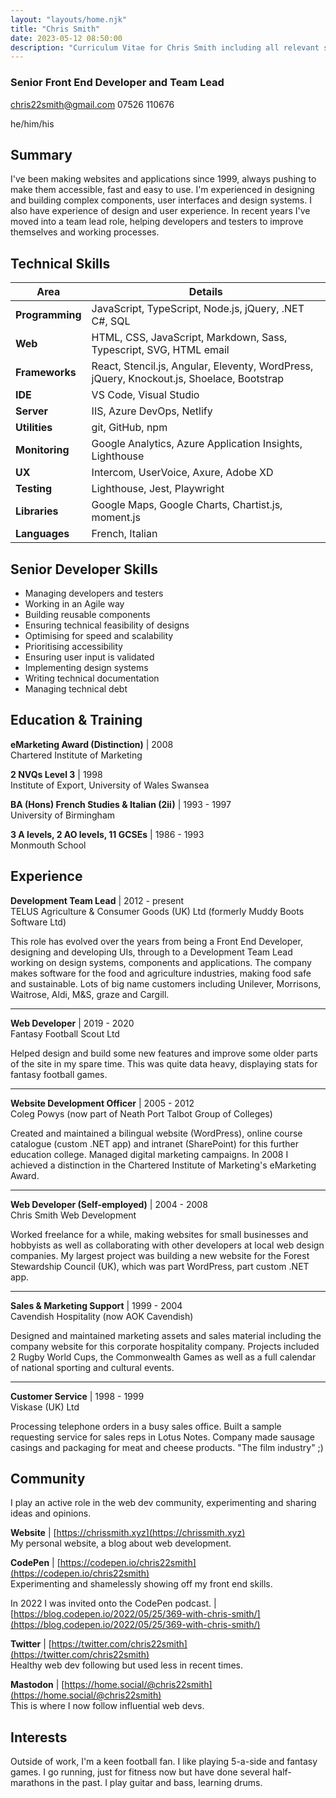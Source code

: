 ```yaml
---
layout: "layouts/home.njk"
title: "Chris Smith"
date: 2023-05-12 08:50:00
description: "Curriculum Vitae for Chris Smith including all relevant skills and experience"
---
```


### Senior Front End Developer and Team Lead

chris22smith@gmail.com
07526 110676

he/him/his

<section>

## Summary

I've been making websites and applications since 1999, always pushing to make them accessible, fast and easy to use. I'm experienced in designing and building complex components, user interfaces and design systems. I also have experience of design and user experience. In recent years I've moved into a team lead role, helping developers and testers to improve themselves and working processes.

</section>
<section>

## Technical Skills

| Area            | Details                                                                                   |
| --------------- | ----------------------------------------------------------------------------------------- |
| **Programming** | JavaScript, TypeScript, Node.js, jQuery, .NET C#, SQL                                     |
| **Web**         | HTML, CSS, JavaScript, Markdown, Sass, Typescript, SVG, HTML email                        |
| **Frameworks**  | React, Stencil.js, Angular, Eleventy, WordPress, jQuery, Knockout.js, Shoelace, Bootstrap |
| **IDE**         | VS Code, Visual Studio                                                                    |
| **Server**      | IIS, Azure DevOps, Netlify                                                                |
| **Utilities**   | git, GitHub, npm                                                                          |
| **Monitoring**  | Google Analytics, Azure Application Insights, Lighthouse                                  |
| **UX**          | Intercom, UserVoice, Axure, Adobe XD                                                      |
| **Testing**     | Lighthouse, Jest, Playwright                                                              |
| **Libraries**   | Google Maps, Google Charts, Chartist.js, moment.js                                        |
| **Languages**   | French, Italian                                                                           |

</section>
<section>

## Senior Developer Skills

- Managing developers and testers
- Working in an Agile way
- Building reusable components
- Ensuring technical feasibility of designs
- Optimising for speed and scalability
- Prioritising accessibility
- Ensuring user input is validated
- Implementing design systems
- Writing technical documentation
- Managing technical debt

</section>
<section>

## Education & Training

**eMarketing Award (Distinction)** | 2008  
Chartered Institute of Marketing

**2 NVQs Level 3** | 1998  
Institute of Export, University of Wales Swansea

**BA (Hons) French Studies & Italian (2ii)** | 1993 - 1997  
University of Birmingham

**3 A levels, 2 AO levels, 11 GCSEs** | 1986 - 1993  
Monmouth School

</section>
<section>

## Experience

**Development Team Lead** | 2012 - present  
TELUS Agriculture & Consumer Goods (UK) Ltd (formerly Muddy Boots Software Ltd)

This role has evolved over the years from being a Front End Developer, designing and developing UIs, through to a Development Team Lead working on design systems, components and applications. The company makes software for the food and agriculture industries, making food safe and sustainable. Lots of big name customers including Unilever, Morrisons, Waitrose, Aldi, M&S, graze and Cargill.

---

**Web Developer** | 2019 - 2020  
Fantasy Football Scout Ltd

Helped design and build some new features and improve some older parts of the site in my spare time. This was quite data heavy, displaying stats for fantasy football games.

---

**Website Development Officer** | 2005 - 2012  
Coleg Powys (now part of Neath Port Talbot Group of Colleges)

Created and maintained a bilingual website (WordPress), online course catalogue (custom .NET app) and intranet (SharePoint) for this further education college. Managed digital marketing campaigns. In 2008 I achieved a distinction in the Chartered Institute of Marketing's eMarketing Award.

---

**Web Developer (Self-employed)** | 2004 - 2008  
Chris Smith Web Development

Worked freelance for a while, making websites for small businesses and hobbyists as well as collaborating with other developers at local web design companies. My largest project was building a new website for the Forest Stewardship Council (UK), which was part WordPress, part custom .NET app.

---

**Sales & Marketing Support** | 1999 - 2004  
Cavendish Hospitality (now AOK Cavendish)

Designed and maintained marketing assets and sales material including the company website for this corporate hospitality company. Projects included 2 Rugby World Cups, the Commonwealth Games as well as a full calendar of national sporting and cultural events.

---

**Customer Service** | 1998 - 1999  
Viskase (UK) Ltd

Processing telephone orders in a busy sales office. Built a sample requesting service for sales reps in Lotus Notes. Company made sausage casings and packaging for meat and cheese products. "The film industry" ;)

</section>
<section>

## Community

I play an active role in the web dev community, experimenting and sharing ideas and opinions.

**Website** | [https://chrissmith.xyz](https://chrissmith.xyz)  
My personal website, a blog about web development.

**CodePen** | [https://codepen.io/chris22smith](https://codepen.io/chris22smith)  
Experimenting and shamelessly showing off my front end skills.

In 2022 I was invited onto the CodePen podcast. | [https://blog.codepen.io/2022/05/25/369-with-chris-smith/](https://blog.codepen.io/2022/05/25/369-with-chris-smith/)

**Twitter** | [https://twitter.com/chris22smith](https://twitter.com/chris22smith)  
Healthy web dev following but used less in recent times.

**Mastodon** | [https://home.social/@chris22smith](https://home.social/@chris22smith)  
This is where I now follow influential web devs.

</section>
<section>

## Interests

Outside of work, I'm a keen football fan. I like playing 5-a-side and fantasy games. I go running, just for fitness now but have done several half-marathons in the past. I play guitar and bass, learning drums.

</section>
